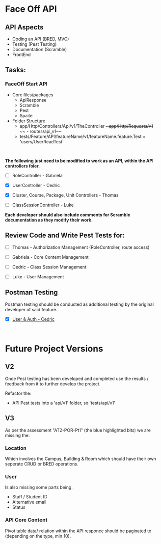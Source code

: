 # Face Off API



## API Aspects
- Coding an API (BRED, MVC)
- Testing (Pest Testing)
- Documentation (Scramble)
- FrontEnd


## Tasks:

### FaceOff Start API
- Core files/packages
    - ApiResponse
    - Scramble
    - Pest
    - Spaite
- Folder Structure
    - app/Http/Controllers/Api/v1/TheController
    ~~- app/Http/Requests/v1~~
   ~~ - routes/api_v1~~
   - tests/Feature/API/featureName/v1/featureName.feature.Test = 'users/UserReadTest'

<br>

**The following just need to be modified to work as an API, within the API controllers foler.**

- [ ] RoleController - Gabriela
- [x] UserController - Cedric
- [x] Cluster, Course, Package, Unit Controllers - Thomas
- [ ] ClassSessionController - Luke


**Each developer should also include comments for Scramble documentation as they modify their work.**


## Review Code and Write Pest Tests for:
- [ ] Thomas - Authorization Management (RoleController, route access)
- [ ] Gabriela - Core Content Management
- [ ] Cedric - Class Session Management
- [ ] Luke - User Management


## Postman Testing
Postman testing should be conducted as additional testing by the original developer of said feature.

- [x] [User & Auth - Cedric](/Postman-API-Test-User-Auth.md)
<br>


# Future Project Versions

## V2

Once Pest testing has been developed and completed use the results / feedback from it to further develop the project.

Refactor the: 
- API Pest tests into a 'api/v1' folder, so 'tests/api/v1'

## V3

As per the assessment "AT2-POR-Pt1" (the blue highlighted bits) we are missing the: 

### Location
Which involves the Campus, Building & Room which should have their own seperate CRUD or BRED operations.

### User
Is also missing some parts being:
- Staff / Student ID
- Alternative email 
- Status

### API Core Content
Pivot table data/ relation within the API responce should be paginated to (depending on the type, min 10). 
